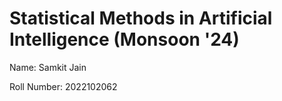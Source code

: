 # Statistical Methods in Artificial Intelligence (Monsoon '24)

Name: Samkit Jain

Roll Number: 2022102062

